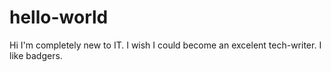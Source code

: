# hello-world

Hi
I'm completely new to IT. I wish I could become an excelent tech-writer.
I like badgers.
